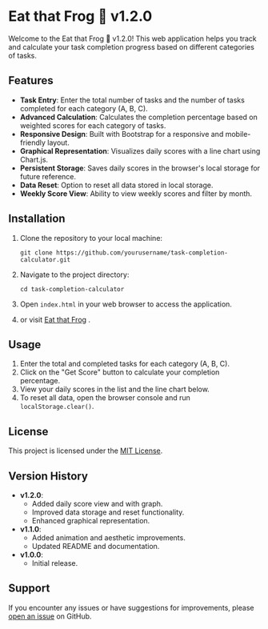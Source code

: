 # Eat that Frog 🐸 v1.2.0

Welcome to the Eat that Frog 🐸 v1.2.0! This web application helps you track and calculate your task completion progress based on different categories of tasks.

## Features

- **Task Entry**: Enter the total number of tasks and the number of tasks completed for each category (A, B, C).
- **Advanced Calculation**: Calculates the completion percentage based on weighted scores for each category of tasks.
- **Responsive Design**: Built with Bootstrap for a responsive and mobile-friendly layout.
- **Graphical Representation**: Visualizes daily scores with a line chart using Chart.js.
- **Persistent Storage**: Saves daily scores in the browser's local storage for future reference.
- **Data Reset**: Option to reset all data stored in local storage.
- **Weekly Score View**: Ability to view weekly scores and filter by month.

## Installation

1. Clone the repository to your local machine:

   ```
   git clone https://github.com/yourusername/task-completion-calculator.git
   ```

2. Navigate to the project directory:

   ```
   cd task-completion-calculator
   ```

3. Open `index.html` in your web browser to access the application.

4. or visit [Eat that Frog](https://eatthatfrog.netlify.app/) .

## Usage

1. Enter the total and completed tasks for each category (A, B, C).
2. Click on the "Get Score" button to calculate your completion percentage.
3. View your daily scores in the list and the line chart below.
4. To reset all data, open the browser console and run `localStorage.clear()`.

## License

This project is licensed under the [MIT License](LICENSE).

## Version History

- **v1.2.0**:
  - Added daily score view and with graph.
  - Improved data storage and reset functionality.
  - Enhanced graphical representation.
- **v1.1.0**:
  - Added animation and aesthetic improvements.
  - Updated README and documentation.
- **v1.0.0**:
  - Initial release.

## Support

If you encounter any issues or have suggestions for improvements, please [open an issue](https://github.com/glitch7584/eatthatfrog/issues) on GitHub.

